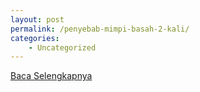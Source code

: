 ```yaml
---
layout: post
permalink: /penyebab-mimpi-basah-2-kali/
categories:
    - Uncategorized
---
```


[Baca Selengkapnya](/01)